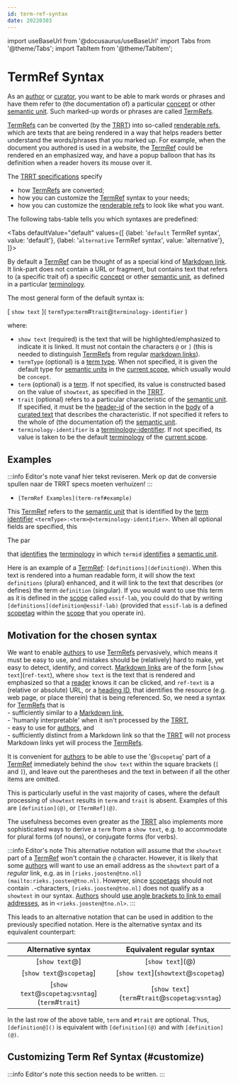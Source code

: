 ```yaml
---
id: term-ref-syntax
date: 20220303
---
```


import useBaseUrl from '@docusaurus/useBaseUrl'
import Tabs from '@theme/Tabs';
import TabItem from '@theme/TabItem';

# TermRef Syntax

As an [author](@) or [curator](@), you want to be able to mark words or phrases and have them refer to (the documentation of) a particular [concept](@) or other [semantic unit](@). Such marked-up words or phrases are called [TermRefs](@).

[TermRefs](@) can be converted (by the [TRRT](@)) into so-called [renderable refs](@), which are texts that are being rendered in a way that helps readers better understand the words/phrases that you marked up. For example, when the document you authored is used in a website, the [TermRef](@) could be rendered en an emphasized way, and have a popup balloon that has its definition when a reader hovers its mouse over it.

The [TRRT specifications](/docs/spec-tools/trrt#term-ref-resolution) specify
- how [TermRefs](@) are converted;
- how you can customize the [TermRef](@) syntax to your needs;
- how you can customize the [renderable refs](@) to look like what you want.

The following tabs-table tells you which syntaxes are predefined:

<Tabs
  defaultValue="default"
  values={[
    {label: '`default` TermRef syntax',      value: 'default'},
    {label: '`alternative` TermRef syntax',  value: 'alternative'},
  ]}>

<TabItem value="default">

By default a [TermRef](@) can be thought of as a special kind of [Markdown link](https://www.markdownguide.org/basic-syntax/#links). It link-part does not contain a URL or fragment, but contains text that refers to (a specific trait of) a specific [concept](@) or other [semantic unit](@), as defined in a particular [terminology](@).

The most general form of the default syntax is:

\[ `show text` \]( `termType`:`term`#`trait`@`terminology-identifier` )

where: 
- `show text` (required) is the text that will be highlighted/emphasized to indicate it is linked. It must not contain the characters `@` or `]` (this is needed to distinguish [TermRefs](@) from regular [markdown links](https://www.markdownguide.org/basic-syntax/#links)).
- `termType` (optional) is a [term type](@). When not specified, it is given the default type for [semantic units](@) in the [current scope](@), which usually would be `concept`.
- `term` (optional) is a [term](@). If not specified, its value is constructed based on the value of `showtext`, as specified in the [TRRT](/docs/spec-tools/trrt#id).
- `trait` (optional) refers to a particular characteristic of the [semantic unit](@). If specified, it must be the [header-id](@) of the section in the [body](@) of a [curated text](@) that describes the characteristic. If not specified it refers to the whole of (the documentation of) the [semantic unit](@).
- `terminology-identifier` is a [terminology-identifier](@). If not specified, its value is taken to be the default [terminology](@) of the [current scope](@).

## Examples

:::info Editor's note
vanaf hier tekst reviseren.
Merk op dat de conversie spullen naar de TRRT specs moeten verhuizen!
:::

- `[TermRef Examples](term-ref#example)` 

This [TermRef](@) refers to the [semantic unit](@) that is identified by the [term identifier](@) `<termType>:<term>@<terminology-identifier>`.  When all optional fields are specified, this 

The par


 that [identifies](@) the [terminology](@) in which `termid` [identifies](@) a [semantic unit](@).

Here is an example of a [TermRef](@): `[definitions](definition@)`. When this text is rendered into a human readable form, it will show the text `definitions` (plural) enhanced, and it will link to the text that describes (or defines) the term `definition` (singular). If you would want to use this term as it is defined in the [scope](@) called `essif-lab`, you could do that by writing `[definitions](definition@essif-lab)` (provided that `essif-lab` is a defined [scopetag](@) within the [scope](@) that you operate in).


## Motivation for the chosen syntax

We want to enable [authors](@) to use [TermRefs](@) pervasively, which means it must be easy to use, and mistakes should be (relatively) hard to make, yet easy to detect, identify, and correct. [Markdown links](https://www.markdownguide.org/basic-syntax/#links) are of the form \[`show text`\](`ref-text`), where `show text` is the text that is rendered and emphasized so that a [reader](@) knows it can be clicked, and `ref-text` is a (relative or absolute) URL, or a [heading ID](https://www.markdownguide.org/extended-syntax/#linking-to-heading-ids), that identifies the resource (e.g. web page, or place therein) that is being referenced. So, we need a syntax for [TermRefs](@) that is<br/>- sufficiently similar to a [Markdown link](https://www.markdownguide.org/basic-syntax/#links),<br/>- 'humanly interpretable' when it isn't processed by the [TRRT](@),<br/>- easy to use for [authors](@), and<br/>- sufficiently distinct from a Markdown link so that the [TRRT](@) will not process Markdown links yet will process the [TermRefs](@).

</TabItem>

<TabItem value="alternative">

It is convenient for [authors](@) to be able to use the '@`scopetag`' part of a [TermRef](@) immediately behind the `show text` within the square brackets (`[` and `]`), and leave out the parentheses and the text in between if all the other items are omitted.

This is particularly useful in the vast majority of cases, where the default processing of `showtext` results in `term` and `trait` is absent. Examples of this are `[definition](@)`, or `[TermRef](@)`.

The usefulness becomes even greater as the [TRRT](@) also implements more sophisticated ways to derive a `term` from a `show text`, e.g. to accommodate for plural forms (of nouns), or conjugate forms (for verbs).

:::info Editor's note
This alternative notation will assume that the `showtext` part of a [TermRef](@) won't contain the `@` character. However, it is likely that some [authors](@) will want to use an email address as the `showtext` part of a *regular* link, e.g. as in `[rieks.joosten@tno.nl](mailto:rieks.joosten@tno.nl)`. However, since [scopetags](@) should not contain `.`-characters, `[rieks.joosten@tno.nl]` does not qualify as a `showtext` in our syntax. [Authors](@) should [use angle brackets to link to email addresses](https://www.markdownguide.org/basic-syntax/#urls-and-email-addresses), as in `<rieks.joosten@tno.nl>`.
:::

This leads to an alternative notation that can be used in addition to the previously specified notation. Here is the alternative syntax and its equivalent counterpart:

| Alternative syntax | Equivalent regular syntax |
| :----------------: | :-----------------------: |
| \[`show text`@\] | \[`show text`\](@) |
| \[`show text`@`scopetag`\] | \[`show text`\](`showtext`@`scopetag`) |
| \[`show text`@`scopetag`:`vsntag`\](`term`#`trait`) | \[`show text`\](`term`#`trait`@`scopetag`:`vsntag`) |

In the last row of the above table, `term` and `#trait` are optional. Thus, `[definition@]()` is equivalent with `[definition](@)` and with `[definition](@)`.

</TabItem>

</Tabs>

## Customizing Term Ref Syntax (#customize)

:::info Editor's note
this section needs to be written.
:::